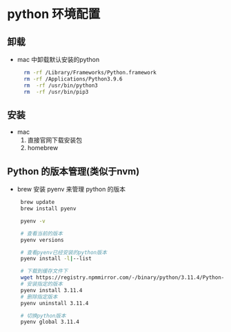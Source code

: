 # python 环境配置
## 卸载
* mac 中卸载默认安装的python
  ```bash
    rm -rf /Library/Frameworks/Python.framework
    rm -rf /Applications/Python3.9.6
    rm  -rf /usr/bin/python3
    rm  -rf /usr/bin/pip3
  ```
## 安装
* mac 
  1. 直接官网下载安装包
  2. homebrew 
## Python 的版本管理(类似于nvm)
* brew 安装 pyenv 来管理 python 的版本
  ```bash
   brew update
   brew install pyenv

   pyenv -v
  
   # 查看当前的版本
   pyenv versions 

   # 查看pyenv已经安装的python版本
   pyenv install -l|--list

   # 下载到缓存文件下
   wget https://registry.npmmirror.com/-/binary/python/3.11.4/Python-3.11.4.tar.xz -P ~/.pyenv/cache/
   # 安装指定的版本
   pyenv install 3.11.4
   # 删除指定版本
   pyenv uninstall 3.11.4

   # 切换python版本
   pyenv global 3.11.4

  ```